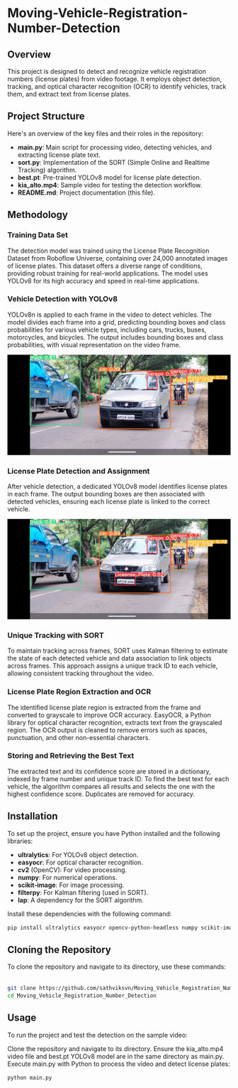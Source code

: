 # Moving-Vehicle-Registration-Number-Detection



## Overview
This project is designed to detect and recognize vehicle registration numbers (license plates) from video footage. It employs object detection, tracking, and optical character recognition (OCR) to identify vehicles, track them, and extract text from license plates.

## Project Structure
Here's an overview of the key files and their roles in the repository:

- **main.py**: Main script for processing video, detecting vehicles, and extracting license plate text.
- **sort.py**: Implementation of the SORT (Simple Online and Realtime Tracking) algorithm.
- **best.pt**: Pre-trained YOLOv8 model for license plate detection.
- **kia_alto.mp4**: Sample video for testing the detection workflow.
- **README.md**: Project documentation (this file).

## Methodology

### Training Data Set
The detection model was trained using the License Plate Recognition Dataset from Roboflow Universe, containing over 24,000 annotated images of license plates. This dataset offers a diverse range of conditions, providing robust training for real-world applications. The model uses YOLOv8 for its high accuracy and speed in real-time applications.

### Vehicle Detection with YOLOv8
YOLOv8n is applied to each frame in the video to detect vehicles. The model divides each frame into a grid, predicting bounding boxes and class probabilities for various vehicle types, including cars, trucks, buses, motorcycles, and bicycles. The output includes bounding boxes and class probabilities, with visual representation on the video frame.

![Detected Vehicles](vehicle_detection.jpg)

### License Plate Detection and Assignment
After vehicle detection, a dedicated YOLOv8 model identifies license plates in each frame. The output bounding boxes are then associated with detected vehicles, ensuring each license plate is linked to the correct vehicle.

![Detected Number Plate](numberplate_detection.jpg)

### Unique Tracking with SORT
To maintain tracking across frames, SORT uses Kalman filtering to estimate the state of each detected vehicle and data association to link objects across frames. This approach assigns a unique track ID to each vehicle, allowing consistent tracking throughout the video.

### License Plate Region Extraction and OCR
The identified license plate region is extracted from the frame and converted to grayscale to improve OCR accuracy. EasyOCR, a Python library for optical character recognition, extracts text from the grayscaled region. The OCR output is cleaned to remove errors such as spaces, punctuation, and other non-essential characters.

### Storing and Retrieving the Best Text
The extracted text and its confidence score are stored in a dictionary, indexed by frame number and unique track ID. To find the best text for each vehicle, the algorithm compares all results and selects the one with the highest confidence score. Duplicates are removed for accuracy.

## Installation
To set up the project, ensure you have Python installed and the following libraries:

- **ultralytics**: For YOLOv8 object detection.
- **easyocr**: For optical character recognition.
- **cv2** (OpenCV): For video processing.
- **numpy**: For numerical operations.
- **scikit-image**: For image processing.
- **filterpy**: For Kalman filtering (used in SORT).
- **lap**: A dependency for the SORT algorithm.

Install these dependencies with the following command:

```bash
pip install ultralytics easyocr opencv-python-headless numpy scikit-image filterpy lap
```

## Cloning the Repository
To clone the repository and navigate to its directory, use these commands:

```bash

git clone https://github.com/sathviksvn/Moving_Vehicle_Registration_Number_Detection.git
cd Moving_Vehicle_Registration_Number_Detection
```

## Usage
To run the project and test the detection on the sample video:

Clone the repository and navigate to its directory.
Ensure the kia_alto.mp4 video file and best.pt YOLOv8 model are in the same directory as main.py.
Execute main.py with Python to process the video and detect license plates:
```bash
python main.py
```
